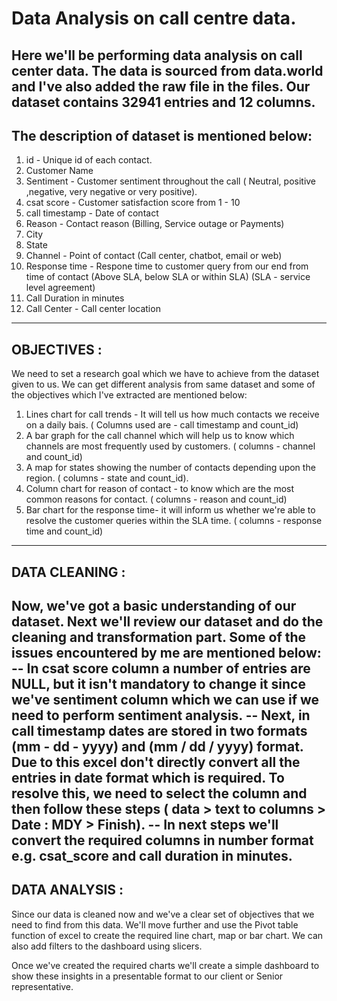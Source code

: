 # Data Analysis on call centre data.

Here we'll be performing data analysis on call center data. The data is sourced from data.world and I've also added the raw file in the files.
Our dataset contains 32941 entries and 12 columns. 
-----------------------------------------------------------------------------------------------------------------------------------------------------------------------
The description of dataset is mentioned below:
-----------------------------------------------------------------------------------------------------------------------------------------------------------------------
1. id - Unique id of each contact.
2. Customer Name
3. Sentiment - Customer sentiment throughout the call ( Neutral, positive ,negative, very negative or very positive).
4. csat score - Customer satisfaction score from 1 - 10
5. call timestamp - Date of contact
6. Reason -  Contact reason (Billing, Service outage or Payments)
7. City
8. State
9. Channel - Point of contact (Call center, chatbot, email or web)
10. Response time - Respone time to customer query from our end from time of contact (Above SLA, below SLA or within SLA) (SLA - service level agreement)
11. Call Duration in minutes
12. Call Center - Call center location
-----------------------------------------------------------------------------------------------------------------------------------------------------------------------
OBJECTIVES : 
----------------------------------------------------------------------------------------------------------------------------------------------------------------------
We need to set a research goal which we have to achieve from the dataset given to us. We can get different analysis from same dataset and some of the objectives which I've extracted are mentioned below:

1. Lines chart for call trends - It will tell us how much contacts we receive on a daily bais. ( Columns used are - call timestamp and count_id)
2. A bar graph for the call channel which will help us to know which channels are most frequently used by customers. ( columns - channel and count_id)
3. A map for states showing the number of contacts depending upon the region. ( columns - state and count_id).
4. Column chart for reason of contact -  to know which are the most common reasons for contact. ( columns - reason and count_id)
5. Bar chart for the response time- it will inform us whether we're able to resolve the customer queries within the SLA time. ( columns - response time and count_id)
-----------------------------------------------------------------------------------------------------------------------------------------------------------------------
DATA CLEANING : 
----------------------------------------------------------------------------------------------------------------------------------------------------------------------
Now, we've got a basic understanding of our dataset. Next we'll review our dataset and do the cleaning and transformation part. Some of the issues encountered by me are mentioned below:
-- In csat score column a number of entries are NULL, but it isn't mandatory to change it since we've sentiment column which we can use if we need to perform sentiment analysis. 
-- Next, in call timestamp dates are stored in two formats (mm - dd - yyyy) and (mm / dd / yyyy) format. Due to this excel don't directly convert all the entries in date format which is required. To resolve this, we need to select the column and then follow these steps ( data > text to columns > Date : MDY > Finish).
-- In next steps we'll convert the required columns in number format e.g. csat_score and call duration in minutes.
-----------------------------------------------------------------------------------------------------------------------------------------------------------------------
DATA ANALYSIS : 
----------------------------------------------------------------------------------------------------------------------------------------------------------------------
Since our data is cleaned now and we've a clear set of objectives that we need to find from this data. We'll move further and use the Pivot table function of excel to create the required line chart, map or bar chart. We can also add filters to the dashboard using slicers.

Once we've created the required charts we'll create a simple dashboard to show these insights in a presentable format to our client or Senior representative. 
